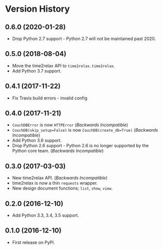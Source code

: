 # Version History

## 0.6.0 (2020-01-28)

- Drop Python 2.7 support - Python 2.7 will not be maintained past 2020.

## 0.5.0 (2018-08-04)

- Move the time2relax API to `time2relax.time2relax`.
- Add Python 3.7 support.

## 0.4.1 (2017-11-22)

- Fix Travis build errors - invalid config

## 0.4.0 (2017-11-21)

- `CouchDBError` is now `HTTPError` (*Backwards Incompatible*)
- `CouchDB(skip_setup=False)` is now `CouchDB(create_db=True)` (*Backwards Incompatible*)
- Add Python 3.6 support.
- Drop Python 2.6 support - Python 2.6 is no longer supported by the Python core team. (*Backwards Incompatible*)

## 0.3.0 (2017-03-03)

- New time2relax API. (*Backwards Incompatible*)
- time2relax is now a thin `requests` wrapper.
- New design document functions; `list`, `show`, `view`.

## 0.2.0 (2016-12-10)

- Add Python 3.3, 3.4, 3.5 support.

## 0.1.0 (2016-12-10)

- First release on PyPI.
